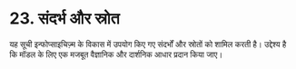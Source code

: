 # 23. संदर्भ और स्रोत

यह सूची इन्फोप्साइचिज़्म के विकास में उपयोग किए गए संदर्भों और स्रोतों को शामिल करती है। उद्देश्य है कि मॉडल के लिए एक मजबूत वैज्ञानिक और दार्शनिक आधार प्रदान किया जाए।
